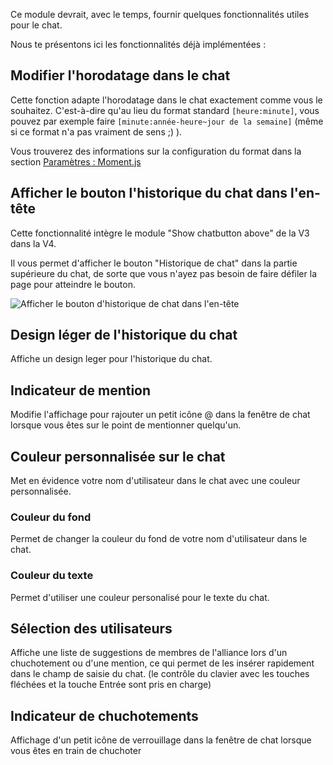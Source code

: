 Ce module devrait, avec le temps, fournir quelques fonctionnalités utiles pour le chat.

Nous te présentons ici les fonctionnalités déjà implémentées :

## Modifier l'horodatage dans le chat

Cette fonction adapte l'horodatage dans le chat exactement comme vous le souhaitez.
C'est-à-dire qu'au lieu du format standard `[heure:minute]`, vous pouvez par exemple faire `[minute:année-heure~jour de la semaine]` (même si ce format n'a pas vraiment de sens ;) ).

Vous trouverez des informations sur la configuration du format dans la section [Paramètres : Moment.js](../../settings.md#moment-js)

## Afficher le bouton l'historique du chat dans l'en-tête

Cette fonctionnalité intègre le module "Show chatbutton above" de la V3 dans la V4.

Il vous permet d'afficher le bouton "Historique de chat" dans la partie supérieure du chat, de sorte que vous n'ayez pas besoin de faire défiler la page pour atteindre le bouton.

![Afficher le bouton d'historique de chat dans l'en-tête](assets/fr_FR/cloneHistoryBtnToHeader.png)

## Design léger de l'historique du chat

Affiche un design leger pour l'historique du chat.

## Indicateur de mention

Modifie l'affichage pour rajouter un petit icône @ dans la fenêtre de chat lorsque vous êtes sur le point de mentionner quelqu'un.

## Couleur personnalisée sur le chat

Met en évidence votre nom d'utilisateur dans le chat avec une couleur personnalisée.

### Couleur du fond

Permet de changer la couleur du fond de votre nom d'utilisateur dans le chat.

### Couleur du texte

Permet d'utiliser une couleur personalisé pour le texte du chat.

## Sélection des utilisateurs

Affiche une liste de suggestions de membres de l'alliance lors d'un chuchotement ou d'une mention,
ce qui permet de les insérer rapidement dans le champ de saisie du chat.
(le contrôle du clavier avec les touches fléchées et la touche Entrée sont pris en charge)

## Indicateur de chuchotements

Affichage d'un petit icône de verrouillage dans la fenêtre de chat lorsque vous êtes en train de chuchoter
